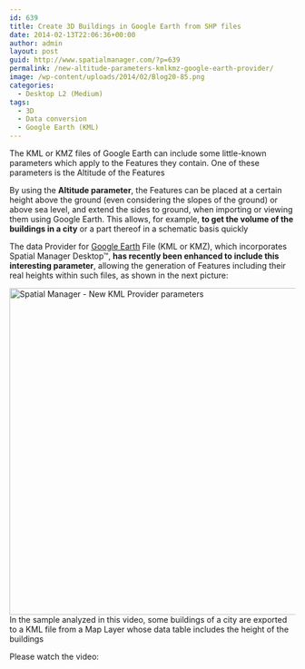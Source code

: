 ```yaml
---
id: 639
title: Create 3D Buildings in Google Earth from SHP files
date: 2014-02-13T22:06:36+00:00
author: admin
layout: post
guid: http://www.spatialmanager.com/?p=639
permalink: /new-altitude-parameters-kmlkmz-google-earth-provider/
image: /wp-content/uploads/2014/02/Blog20-85.png
categories:
  - Desktop L2 (Medium)
tags:
  - 3D
  - Data conversion
  - Google Earth (KML)
---
```

The KML or KMZ files of Google Earth can include some little-known parameters which apply to the Features they contain. One of these parameters is the Altitude of the Features<!--more-->

By using the **Altitude parameter**, the Features can be placed at a certain height above the ground (even considering the slopes of the ground) or above sea level, and extend the sides to ground, when importing or viewing them using Google Earth. This allows, for example, **to get the volume of the buildings in a city** or a part thereof in a schematic basis quickly

The data Provider for <a title="Google Earth website" href="http://www.google.com/earth/" target="_blank" rel="nofollow">Google Earth</a> File (KML or KMZ), which incorporates Spatial Manager Desktop™, **has recently been enhanced to include this interesting parameter**, allowing the generation of Features including their real heights within such files, as shown in the next picture:

<a href="http://www.spatialmanager.com/wp-content/uploads/2014/02/NewKMLProvider.png" target="_blank" rel="nofollow"><img src="http://www.spatialmanager.com/wp-content/uploads/2014/02/NewKMLProvider.png" alt="Spatial Manager - New KML Provider parameters" width="567" height="576" srcset="http://www.spatialmanager.com/wp-content/uploads/2014/02/NewKMLProvider.png 567w, http://www.spatialmanager.com/wp-content/uploads/2014/02/NewKMLProvider-295x300.png 295w" sizes="(max-width: 567px) 100vw, 567px" /></a>In the sample analyzed in this video, some buildings of a city are exported to a KML file from a Map Layer whose data table includes the height of the buildings

Please watch the video:
